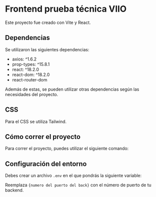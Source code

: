 # Frontend prueba técnica VIIO

Este proyecto fue creado con Vite y React.

## Dependencias

Se utilizaron las siguientes dependencias:

- axios: ^1.6.2
- prop-types: ^15.8.1
- react: ^18.2.0
- react-dom: ^18.2.0
- react-router-dom

Además de estas, se pueden utilizar otras dependencias según las necesidades del proyecto.

## CSS

Para el CSS se utiliza Tailwind.

## Cómo correr el proyecto

Para correr el proyecto, puedes utilizar el siguiente comando:


## Configuración del entorno

Debes crear un archivo `.env` en el que pondrás la siguiente variable:


Reemplaza `{numero del puerto del back}` con el número de puerto de tu backend.
